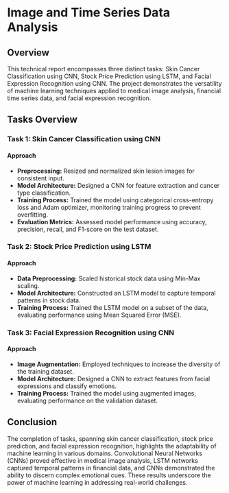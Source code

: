 # Image and Time Series Data Analysis

## Overview

This technical report encompasses three distinct tasks: Skin Cancer Classification using CNN, Stock Price Prediction using LSTM, and Facial Expression Recognition using CNN. The project demonstrates the versatility of machine learning techniques applied to medical image analysis, financial time series data, and facial expression recognition.

## Tasks Overview

### Task 1: Skin Cancer Classification using CNN

#### Approach

- **Preprocessing:** Resized and normalized skin lesion images for consistent input.
- **Model Architecture:** Designed a CNN for feature extraction and cancer type classification.
- **Training Process:** Trained the model using categorical cross-entropy loss and Adam optimizer, monitoring training progress to prevent overfitting.
- **Evaluation Metrics:** Assessed model performance using accuracy, precision, recall, and F1-score on the test dataset.

### Task 2: Stock Price Prediction using LSTM

#### Approach

- **Data Preprocessing:** Scaled historical stock data using Min-Max scaling.
- **Model Architecture:** Constructed an LSTM model to capture temporal patterns in stock data.
- **Training Process:** Trained the LSTM model on a subset of the data, evaluating performance using Mean Squared Error (MSE).

### Task 3: Facial Expression Recognition using CNN

#### Approach

- **Image Augmentation:** Employed techniques to increase the diversity of the training dataset.
- **Model Architecture:** Designed a CNN to extract features from facial expressions and classify emotions.
- **Training Process:** Trained the model using augmented images, evaluating performance on the validation dataset.

## Conclusion

The completion of tasks, spanning skin cancer classification, stock price prediction, and facial expression recognition, highlights the adaptability of machine learning in various domains. Convolutional Neural Networks (CNNs) proved effective in medical image analysis, LSTM networks captured temporal patterns in financial data, and CNNs demonstrated the ability to discern complex emotional cues. These results underscore the power of machine learning in addressing real-world challenges.
